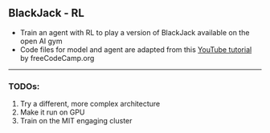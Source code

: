 ## BlackJack - RL
* Train an agent with RL to play a version of BlackJack available on the open AI gym
* Code files for model and agent are adapted from this <a href= "https://www.youtube.com/watch?v=L8ypSXwyBds"> YouTube tutorial </a> by freeCodeCamp.org

---

### TODOs:

1. Try a different, more complex architecture 
2. Make it run on GPU
3. Train on the MIT engaging cluster